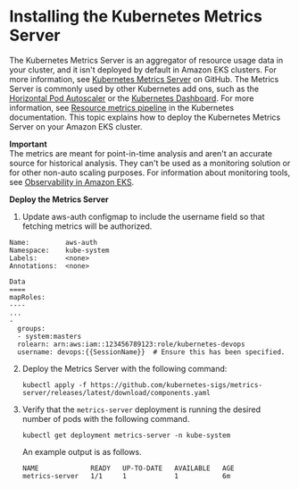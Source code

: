 # Installing the Kubernetes Metrics Server<a name="metrics-server"></a>

The Kubernetes Metrics Server is an aggregator of resource usage data in your cluster, and it isn't deployed by default in Amazon EKS clusters\. For more information, see [Kubernetes Metrics Server](https://github.com/kubernetes-sigs/metrics-server) on GitHub\. The Metrics Server is commonly used by other Kubernetes add ons, such as the [Horizontal Pod Autoscaler](horizontal-pod-autoscaler.md) or the [Kubernetes Dashboard](eks-managing.md)\. For more information, see [Resource metrics pipeline](https://kubernetes.io/docs/tasks/debug/debug-cluster/resource-metrics-pipeline/) in the Kubernetes documentation\. This topic explains how to deploy the Kubernetes Metrics Server on your Amazon EKS cluster\.

**Important**  
The metrics are meant for point\-in\-time analysis and aren't an accurate source for historical analysis\. They can't be used as a monitoring solution or for other non\-auto scaling purposes\. For information about monitoring tools, see [Observability in Amazon EKS](eks-observe.md)\.

**Deploy the Metrics Server**

1. Update aws-auth configmap to include the username field so that fetching metrics will be authorized.

```
Name:         aws-auth
Namespace:    kube-system
Labels:       <none>
Annotations:  <none>

Data
====
mapRoles:
----
...
-
  groups:
  - system:masters
  rolearn: arn:aws:iam::123456789123:role/kubernetes-devops
  username: devops:{{SessionName}}  # Ensure this has been specified.
```

2. Deploy the Metrics Server with the following command:

   ```
   kubectl apply -f https://github.com/kubernetes-sigs/metrics-server/releases/latest/download/components.yaml
   ```

3. Verify that the `metrics-server` deployment is running the desired number of pods with the following command\.


   ```
   kubectl get deployment metrics-server -n kube-system
   ```

   An example output is as follows\.

   ```
   NAME             READY   UP-TO-DATE   AVAILABLE   AGE
   metrics-server   1/1     1            1           6m
   ```
